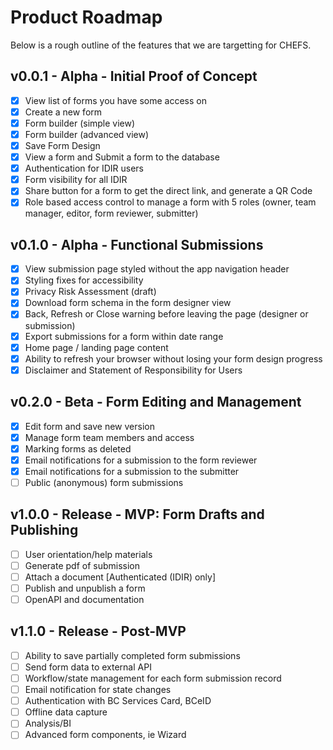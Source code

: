 # Product Roadmap

Below is a rough outline of the features that we are targetting for CHEFS.

## v0.0.1 - Alpha - Initial Proof of Concept

* [x] View list of forms you have some access on  
* [x] Create a new form  
* [x] Form builder (simple view)  
* [x] Form builder (advanced view)  
* [x] Save Form Design  
* [x] View a form and Submit a form to the database  
* [x] Authentication for IDIR users  
* [x] Form visibility for all IDIR  
* [x] Share button for a form to get the direct link, and generate a QR Code  
* [x] Role based access control to manage a form with 5 roles (owner, team manager, editor, form reviewer, submitter)

## v0.1.0 - Alpha - Functional Submissions

* [x] View submission page styled without the app navigation header
* [x] Styling fixes for accessibility
* [x] Privacy Risk Assessment (draft)
* [x] Download form schema in the form designer view  
* [x] Back, Refresh or Close warning before leaving the page (designer or submission)  
* [x] Export submissions for a form within date range
* [x] Home page / landing page content
* [x] Ability to refresh your browser without losing your form design progress
* [x] Disclaimer and Statement of Responsibility for Users

## v0.2.0 - Beta - Form Editing and Management

* [x] Edit form and save new version
* [x] Manage form team members and access
* [x] Marking forms as deleted
* [x] Email notifications for a submission to the form reviewer
* [x] Email notifications for a submission to the submitter
* [ ] Public (anonymous) form submissions

## v1.0.0 - Release - MVP: Form Drafts and Publishing

* [ ] User orientation/help materials
* [ ] Generate pdf of submission
* [ ] Attach a document [Authenticated (IDIR) only]
* [ ] Publish and unpublish a form
* [ ] OpenAPI and documentation

## v1.1.0 - Release - Post-MVP

* [ ] Ability to save partially completed form submissions  
* [ ] Send form data to external API
* [ ] Workflow/state management for each form submission record  
* [ ] Email notification for state changes
* [ ] Authentication with BC Services Card, BCeID
* [ ] Offline data capture
* [ ] Analysis/BI
* [ ] Advanced form components, ie Wizard

